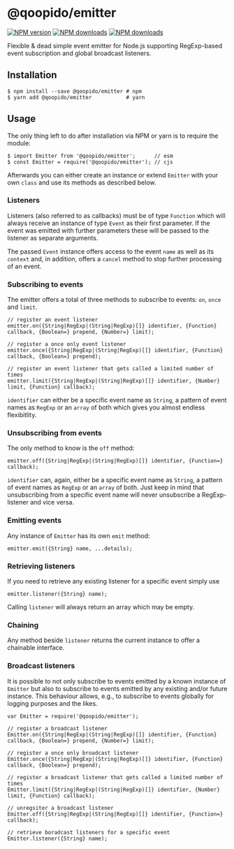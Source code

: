 # @qoopido/emitter

[![NPM version](https://img.shields.io/npm/v/@qoopido/emitter.svg?style=flat-square)](https://www.npmjs.com/package/@qoopido/emitter)
[![NPM downloads](https://img.shields.io/npm/dm/@qoopido/emitter.svg?style=flat-square)](https://www.npmjs.org/package/@qoopido/emitter)
[![NPM downloads](https://img.shields.io/npm/dt/@qoopido/emitter.svg?style=flat-square)](https://www.npmjs.org/package/@qoopido/emitter)


Flexible & dead simple event emitter for Node.js supporting RegExp-based event subscription and global broadcast listeners.

## Installation

```
$ npm install --save @qoopido/emitter # npm
$ yarn add @qoopido/emitter           # yarn
```


## Usage
The only thing left to do after installation via NPM or yarn is to require the module:
```
$ import Emitter from '@qoopido/emitter';      // esm
$ const Emitter = require('@qoopido/emitter'); // cjs
```

Afterwards you can either create an instance or extend ```Emitter``` with your own ```class``` and use its methods as described below.

### Listeners
Listeners (also referred to as callbacks) must be of type ```Function``` which will always receive an instance of type ```Event``` as their first parameter. If the event was emitted with further parameters these will be passed to the listener as separate arguments.

The passed ```Event``` instance offers access to the event ```name``` as well as its ```context``` and, in addition, offers a ```cancel``` method to stop further processing of an event.

### Subscribing to events
The emitter offers a total of three methods to subscribe to events: ```on```, ```once``` and ```limit```.

```
// register an event listener
emitter.on({String|RegExp|(String|RegExp)[]} identifier, {Function} callback, {Boolean=} prepend, {Number=} limit);

// register a once only event listener
emitter.once({String|RegExp|(String|RegExp)[]} identifier, {Function} callback, {Boolean=} prepend);

// register an event listener that gets called a limited number of times
emitter.limit({String|RegExp|(String|RegExp)[]} identifier, {Number} limit, {Function} callback);
```

```identifier``` can either be a specific event name as ```String```, a pattern of event names as ```RegExp``` or an ```array``` of both which gives you almost endless flexibitlity.


### Unsubscribing from events
The only method to know is the ```off``` method:

```
emitter.off({String|RegExp|(String|RegExp)[]} identifier, {Function=} callback);
```

```identifier``` can, again, either be a specific event name as ```String```, a pattern of event names as ```RegExp``` or an ```array``` of both. Just keep in mind that unsubscribing from a specific event name will never unsubscribe a RegExp-listener and vice versa.


### Emitting events
Any instance of ```Emitter``` has its own ```emit``` method:

```
emitter.emit({String} name, ...details);
```


### Retrieving listeners
If you need to retrieve any existing listener for a specific event simply use

```
emitter.listener({String} name);
```

Calling ```listener``` will always return an array which may be empty.

### Chaining
Any method beside ```listener``` returns the current instance to offer a chainable interface.


### Broadcast listeners
It is possible to not only subscribe to events emitted by a known instance of ```Emitter``` but also to subscribe to events emitted by any existing and/or future instance. This behaviour allows, e.g., to subscribe to events globally for logging purposes and the likes.

```
var Emitter = require('@qoopido/emitter');

// register a broadcast listener
Emitter.on({String|RegExp|(String|RegExp)[]} identifier, {Function} callback, {Boolean=} prepend, {Number=} limit);

// register a once only broadcast listener
Emitter.once({String|RegExp|(String|RegExp)[]} identifier, {Function} callback, {Boolean=} prepend);

// register a broadcast listener that gets called a limited number of times
Emitter.limit({String|RegExp|(String|RegExp)[]} identifier, {Number} limit, {Function} callback);

// unregsiter a broadcast listener
Emitter.off({String|RegExp|(String|RegExp)[]} identifier, {Function=} callback);

// retrieve boradcast listeners for a specific event
Emitter.listener({String} name);
```
